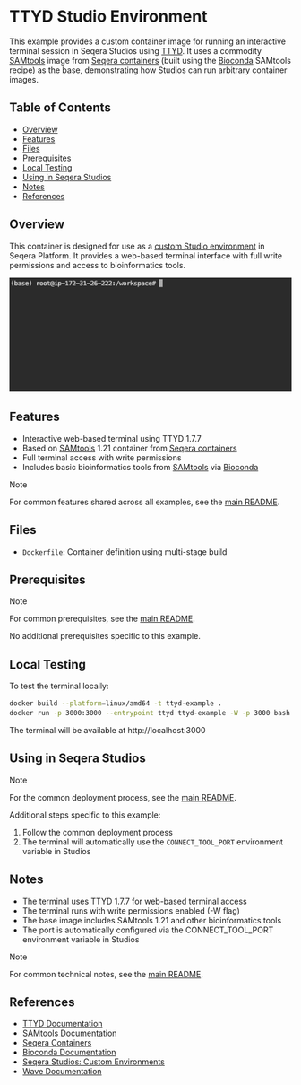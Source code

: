 # TTYD Studio Environment

This example provides a custom container image for running an interactive terminal session in Seqera Studios using [TTYD](https://github.com/tsl0922/ttyd). It uses a commodity [SAMtools](https://www.htslib.org/) image from [Seqera containers](https://github.com/seqeralabs/containers) (built using the [Bioconda](https://bioconda.github.io/) SAMtools recipe) as the base, demonstrating how Studios can run arbitrary container images.

## Table of Contents

- [Overview](#overview)
- [Features](#features)
- [Files](#files)
- [Prerequisites](#prerequisites)
- [Local Testing](#local-testing)
- [Using in Seqera Studios](#using-in-seqera-studios)
- [Notes](#notes)
- [References](#references)

## Overview

This container is designed for use as a [custom Studio environment](https://docs.seqera.io/platform-cloud/studios/custom-envs) in Seqera Platform. It provides a web-based terminal interface with full write permissions and access to bioinformatics tools.

![Screenshot of TTYD terminal](screenshot.png)

## Features

- Interactive web-based terminal using TTYD 1.7.7
- Based on [SAMtools](https://www.htslib.org/) 1.21 container from [Seqera containers](https://github.com/seqeralabs/containers)
- Full terminal access with write permissions
- Includes basic bioinformatics tools from [SAMtools](https://www.htslib.org/) via [Bioconda](https://bioconda.github.io/)

> [!NOTE]
> For common features shared across all examples, see the [main README](../README.md#common-features).

## Files

- `Dockerfile`: Container definition using multi-stage build

## Prerequisites

> [!NOTE]
> For common prerequisites, see the [main README](../README.md#prerequisites).

No additional prerequisites specific to this example.

## Local Testing

To test the terminal locally:

```bash
docker build --platform=linux/amd64 -t ttyd-example .
docker run -p 3000:3000 --entrypoint ttyd ttyd-example -W -p 3000 bash
```

The terminal will be available at http://localhost:3000

## Using in Seqera Studios

> [!NOTE]
> For the common deployment process, see the [main README](../README.md#deploying-to-seqera-studios).

Additional steps specific to this example:
1. Follow the common deployment process
2. The terminal will automatically use the `CONNECT_TOOL_PORT` environment variable in Studios

## Notes

- The terminal uses TTYD 1.7.7 for web-based terminal access
- The terminal runs with write permissions enabled (-W flag)
- The base image includes SAMtools 1.21 and other bioinformatics tools
- The port is automatically configured via the CONNECT_TOOL_PORT environment variable in Studios

> [!NOTE]
> For common technical notes, see the [main README](../README.md#common-features).

## References

- [TTYD Documentation](https://github.com/tsl0922/ttyd)
- [SAMtools Documentation](https://www.htslib.org/)
- [Seqera Containers](https://github.com/seqeralabs/containers)
- [Bioconda Documentation](https://bioconda.github.io/)
- [Seqera Studios: Custom Environments](https://docs.seqera.io/platform-cloud/studios/custom-envs)
- [Wave Documentation](https://docs.seqera.io/platform-cloud/wave/) 